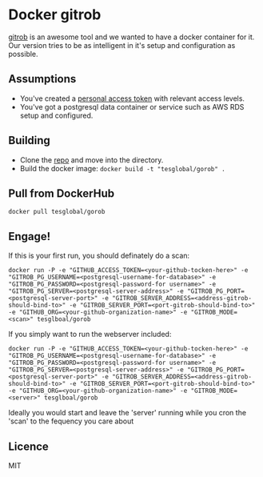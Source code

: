 # Docker gitrob

[gitrob](https://github.com/michenriksen/gitrob) is an awesome tool and we wanted to have a docker container for it. Our version tries to be as intelligent in it's setup and configuration as possible.

## Assumptions

* You've created a [personal access token](https://github.com/settings/applications) with relevant access levels.
* You've got a postgresql data container or service such as AWS RDS setup and configured.


## Building

* Clone the [repo](https://github.com/tes/infra-gitrob-docker) and move into the directory.
* Build the docker image:
  `docker build -t "tesglobal/gorob" .`

## Pull from DockerHub

`docker pull tesglobal/gorob`

## Engage!

If this is your first run, you should definately do a scan:

`docker run -P -e "GITHUB_ACCESS_TOKEN=<your-github-tocken-here>" -e "GITROB_PG_USERNAME=<postgresql-username-for-database>" -e "GITROB_PG_PASSWORD=<postgresql-password-for username>" -e "GITROB_PG_SERVER=<postgresql-server-address>" -e "GITROB_PG_PORT=<postgresql-server-port>" -e "GITROB_SERVER_ADDRESS=<address-gitrob-should-bind-to>" -e "GITROB_SERVER_PORT=<port-gitrob-should-bind-to>" -e "GITHUB_ORG=<your-github-organization-name>" -e "GITROB_MODE=<scan>" tesglboal/gorob`

If you simply want to run the webserver included:

`docker run -P -e "GITHUB_ACCESS_TOKEN=<your-github-tocken-here>" -e "GITROB_PG_USERNAME=<postgresql-username-for-database>" -e "GITROB_PG_PASSWORD=<postgresql-password-for username>" -e "GITROB_PG_SERVER=<postgresql-server-address>" -e "GITROB_PG_PORT=<postgresql-server-port>" -e "GITROB_SERVER_ADDRESS=<address-gitrob-should-bind-to>" -e "GITROB_SERVER_PORT=<port-gitrob-should-bind-to>" -e "GITHUB_ORG=<your-github-organization-name>" -e "GITROB_MODE=<server>" tesglboal/gorob`

Ideally you would start and leave the 'server' running while you cron the 'scan' to the fequency you care about

## Licence

MIT
